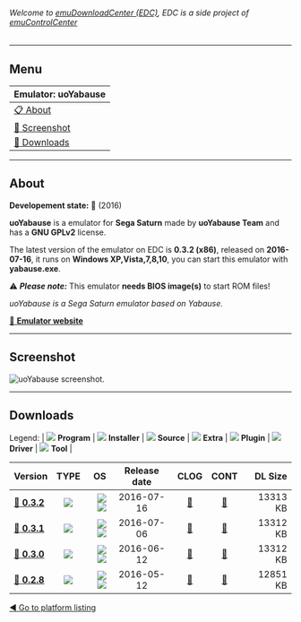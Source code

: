 ###### Welcome to [emuDownloadCenter (EDC)](https://github.com/PhoenixInteractiveNL/emuDownloadCenter/wiki/), EDC is a side project of [emuControlCenter](https://github.com/PhoenixInteractiveNL/emuControlCenter/wiki/)
***
## Menu
| **Emulator: uoYabause** |
|:---------|
| [:clipboard: About](#about) |
| [:sunrise: Screenshot](#screenshot) |
| [:floppy_disk: Downloads](#downloads) |
***
## About
**Developement state:** :large_blue_circle: (2016)

**uoYabause** is a emulator for **Sega Saturn** made by **uoYabause Team** and has a **GNU GPLv2** license.

The latest version of the emulator on EDC is **0.3.2 (x86)**, released on **2016-07-16**, it runs on **Windows XP,Vista,7,8,10**, you can start this emulator with **yabause.exe**.

:warning: _**Please note:**_ This emulator **needs BIOS image(s)** to start ROM files!

_uoYabause is a Sega Saturn emulator based on Yabause._

[:link: **Emulator website**](http://uoyabause.org)
***
## Screenshot
![](https://raw.githubusercontent.com/PhoenixInteractiveNL/emuDownloadCenter/master/hooks/uoyabause/emulator_screen_01.jpg "uoYabause screenshot.")
***
## Downloads
Legend: | 
![](https://raw.githubusercontent.com/wiki/PhoenixInteractiveNL/emuDownloadCenter/images_misc/icon_program_24.png) **Program** | 
![](https://raw.githubusercontent.com/wiki/PhoenixInteractiveNL/emuDownloadCenter/images_misc/icon_installer_24.png) **Installer** | 
![](https://raw.githubusercontent.com/wiki/PhoenixInteractiveNL/emuDownloadCenter/images_misc/icon_source_code_24.png) **Source** | 
![](https://raw.githubusercontent.com/wiki/PhoenixInteractiveNL/emuDownloadCenter/images_misc/icon_extra_24.png) **Extra** | 
![](https://raw.githubusercontent.com/wiki/PhoenixInteractiveNL/emuDownloadCenter/images_misc/icon_plugin_24.png) **Plugin** | 
![](https://raw.githubusercontent.com/wiki/PhoenixInteractiveNL/emuDownloadCenter/images_misc/icon_driver_24.png) **Driver** | 
![](https://raw.githubusercontent.com/wiki/PhoenixInteractiveNL/emuDownloadCenter/images_misc/icon_tool_24.png) **Tool** | 
 
| Version | TYPE | OS | Release date | CLOG | CONT | DL Size |
|:--------|:----:|---:|:------------:|:----:|:----:|--------:|
| [:floppy_disk: **0.3.2**](https://github.com/PhoenixInteractiveNL/edc-repo0005/raw/master/uoyabause/0.3.2.7z) | ![](https://raw.githubusercontent.com/wiki/PhoenixInteractiveNL/emuDownloadCenter/images_misc/icon_program_24.png) | ![](https://raw.githubusercontent.com/wiki/PhoenixInteractiveNL/emuDownloadCenter/images_misc/logo_windows_24.png)![](https://raw.githubusercontent.com/wiki/PhoenixInteractiveNL/emuDownloadCenter/images_misc/icon_32-bit_24.png) | 2016-07-16 | [:page_facing_up:](https://github.com/PhoenixInteractiveNL/edc-repo0005/blob/master/uoyabause/0.3.2_changelog.txt) | [:mag_right:](https://github.com/PhoenixInteractiveNL/edc-repo0005/blob/master/uoyabause/0.3.2_contents.txt) | 13313 KB |
| [:floppy_disk: **0.3.1**](https://github.com/PhoenixInteractiveNL/edc-repo0005/raw/master/uoyabause/0.3.1.7z) | ![](https://raw.githubusercontent.com/wiki/PhoenixInteractiveNL/emuDownloadCenter/images_misc/icon_program_24.png) | ![](https://raw.githubusercontent.com/wiki/PhoenixInteractiveNL/emuDownloadCenter/images_misc/logo_windows_24.png)![](https://raw.githubusercontent.com/wiki/PhoenixInteractiveNL/emuDownloadCenter/images_misc/icon_32-bit_24.png) | 2016-07-06 | [:page_facing_up:](https://github.com/PhoenixInteractiveNL/edc-repo0005/blob/master/uoyabause/0.3.1_changelog.txt) | [:mag_right:](https://github.com/PhoenixInteractiveNL/edc-repo0005/blob/master/uoyabause/0.3.1_contents.txt) | 13312 KB |
| [:floppy_disk: **0.3.0**](https://github.com/PhoenixInteractiveNL/edc-repo0005/raw/master/uoyabause/0.3.0.7z) | ![](https://raw.githubusercontent.com/wiki/PhoenixInteractiveNL/emuDownloadCenter/images_misc/icon_program_24.png) | ![](https://raw.githubusercontent.com/wiki/PhoenixInteractiveNL/emuDownloadCenter/images_misc/logo_windows_24.png)![](https://raw.githubusercontent.com/wiki/PhoenixInteractiveNL/emuDownloadCenter/images_misc/icon_32-bit_24.png) | 2016-06-12 | [:page_facing_up:](https://github.com/PhoenixInteractiveNL/edc-repo0005/blob/master/uoyabause/0.3.0_changelog.txt) | [:mag_right:](https://github.com/PhoenixInteractiveNL/edc-repo0005/blob/master/uoyabause/0.3.0_contents.txt) | 13312 KB |
| [:floppy_disk: **0.2.8**](https://github.com/PhoenixInteractiveNL/edc-repo0005/raw/master/uoyabause/0.2.8.7z) | ![](https://raw.githubusercontent.com/wiki/PhoenixInteractiveNL/emuDownloadCenter/images_misc/icon_program_24.png) | ![](https://raw.githubusercontent.com/wiki/PhoenixInteractiveNL/emuDownloadCenter/images_misc/logo_windows_24.png)![](https://raw.githubusercontent.com/wiki/PhoenixInteractiveNL/emuDownloadCenter/images_misc/icon_32-bit_24.png) | 2016-05-12 | [:page_facing_up:](https://github.com/PhoenixInteractiveNL/edc-repo0005/blob/master/uoyabause/0.2.8_changelog.txt) | [:mag_right:](https://github.com/PhoenixInteractiveNL/edc-repo0005/blob/master/uoyabause/0.2.8_contents.txt) | 12851 KB |

[:arrow_backward: Go to platform listing](https://github.com/PhoenixInteractiveNL/emuDownloadCenter/wiki/EDC-Platform-List)
